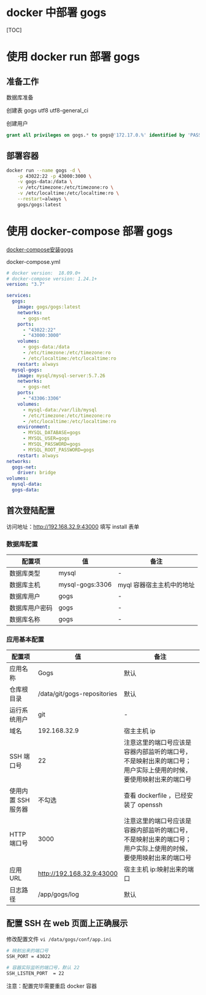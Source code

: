 # docker 中部署 gogs

[TOC]

# 使用 docker run 部署 gogs

## 准备工作

数据库准备

创建表 gogs utf8 utf8-general_ci

创建用户 

```SQL
grant all privileges on gogs.* to gogs@'172.17.0.%' identified by 'PASSWORD';
```

## 部署容器

```sh
docker run --name gogs -d \
    -p 43022:22 -p 43000:3000 \
    -v gogs-data:/data \
    -v /etc/timezone:/etc/timezone:ro \
    -v /etc/localtime:/etc/localtime:ro \
    --restart=always \
    gogs/gogs:latest
```

# 使用 docker-compose 部署 gogs

[docker-compose安装gogs](https://www.520mwx.com/view/44197)

docker-compose.yml

```yml
# docker version:  18.09.0+
# docker-compose version: 1.24.1+
version: "3.7"

services:
  gogs:
    image: gogs/gogs:latest
    networks:
      - gogs-net
    ports:
      - "43022:22"
      - "43000:3000"
    volumes:
      - gogs-data:/data
      - /etc/timezone:/etc/timezone:ro
      - /etc/localtime:/etc/localtime:ro
    restart: always
  mysql-gogs:
    image: mysql/mysql-server:5.7.26
    networks:
      - gogs-net
    ports:
      - "43306:3306"
    volumes:
      - mysql-data:/var/lib/mysql
      - /etc/timezone:/etc/timezone:ro
      - /etc/localtime:/etc/localtime:ro
    environment:
      - MYSQL_DATABASE=gogs
      - MYSQL_USER=gogs
      - MYSQL_PASSWORD=gogs
      - MYSQL_ROOT_PASSWORD=gogs
    restart: always
networks:
  gogs-net:
    driver: bridge
volumes:
  mysql-data:
  gogs-data:
```



## 首次登陆配置

访问地址：http://192.168.32.9:43000 填写 install 表单

### 数据库配置

| 配置项         | 值              | 备注                      |
| -------------- | --------------- | ------------------------- |
| 数据库类型     | mysql           | -                         |
| 数据库主机     | mysql-gogs:3306 | myql 容器宿主主机中的地址 |
| 数据库用户     | gogs            | -                         |
| 数据库用户密码 | gogs            | -                         |
| 数据库名称     | gogs            | -                         |

### 应用基本配置

| 配置项              | 值                          | 备注                                                         |
| ------------------- | --------------------------- | ------------------------------------------------------------ |
| 应用名称            | Gogs                        | 默认                                                         |
| 仓库根目录          | /data/git/gogs-repositories | 默认                                                         |
| 运行系统用户        | git                         | -                                                            |
| 域名                | 192.168.32.9                | 宿主主机 ip                                                  |
| SSH 端口号          | 22                          | 注意这里的端口号应该是容器内部监听的端口号，不是映射出来的端口号；用户实际上使用的时候，要使用映射出来的端口号 |
| 使用内置 SSH 服务器 | 不勾选                      | 查看 dockerfile ，已经安装了 openssh                         |
| HTTP 端口号         | 3000                        | 注意这里的端口号应该是容器内部监听的端口号，不是映射出来的端口号；用户实际上使用的时候，要使用映射出来的端口号 |
| 应用 URL            | http://192.168.32.9:43000   | 宿主主机 ip:映射出来的端口                                   |
| 日志路径            | /app/gogs/log               | 默认                                                         |

## 配置 SSH 在 web 页面上正确展示

修改配置文件 `vi /data/gogs/conf/app.ini`

```sh
# 映射出来的端口号
SSH_PORT = 43022

# 容器实际监听的端口号，默认 22
SSH_LISTEN_PORT  = 22
```

注意：配置完毕需要重启 docker 容器